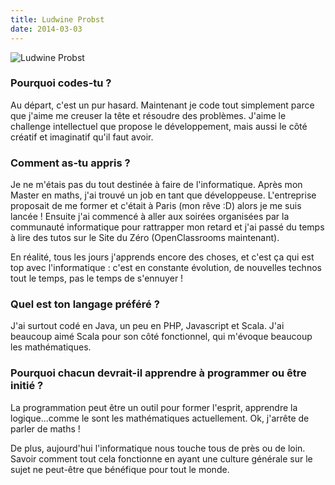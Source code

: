 ```yaml
---
title: Ludwine Probst
date: 2014-03-03
---
```


![Ludwine Probst](http://www.duchess-france.org/wp-content/uploads/2013/12/Ludwine-Probst-SimpleIT-3.jpg)

### Pourquoi codes-tu ?

Au départ, c'est un pur hasard. Maintenant je code tout simplement 
parce que j'aime me creuser la tête et résoudre des problèmes. 
J'aime le challenge intellectuel que propose le développement, mais 
aussi le côté créatif et imaginatif qu'il faut avoir.

### Comment as-tu appris ?

Je ne m'étais pas du tout destinée à faire de l'informatique. Après 
mon Master en maths, j'ai trouvé un job en tant que développeuse. 
L'entreprise proposait de me former et c'était à Paris (mon rêve :D) 
alors je me suis lancée ! 
Ensuite j'ai commencé à aller aux soirées organisées par la communauté
informatique pour rattrapper mon retard et j'ai passé du temps à lire 
des tutos sur le Site du Zéro (OpenClassrooms maintenant).

En réalité, tous les jours j'apprends encore des choses, et c'est ça 
qui est top avec l'informatique : c'est en constante évolution, de
nouvelles technos tout le temps, pas le temps de s'ennuyer !


### Quel est ton langage préféré ?

J'ai surtout codé en Java, un peu en PHP, Javascript et Scala. J'ai 
beaucoup aimé Scala pour son côté fonctionnel, qui m'évoque beaucoup les
mathématiques.


### Pourquoi chacun devrait-il apprendre à programmer ou être initié ?

La programmation peut être un outil pour former l'esprit, apprendre la 
logique...comme le sont les mathématiques actuellement. Ok, j'arrête de 
parler de maths !

De plus, aujourd'hui l'informatique nous touche tous de près ou de loin. 
Savoir comment tout cela fonctionne en ayant une culture générale sur le 
sujet ne peut-être que bénéfique pour tout le monde.
